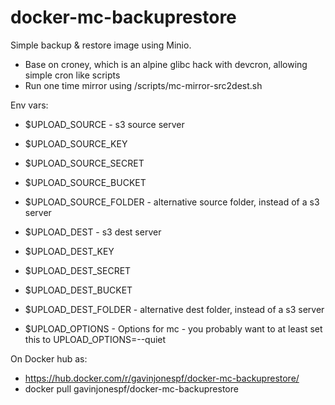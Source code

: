 # docker-mc-backuprestore

Simple backup & restore image using Minio.

- Base on croney, which is an alpine glibc hack with devcron, allowing simple cron like scripts
- Run one time mirror using /scripts/mc-mirror-src2dest.sh


Env vars:

- $UPLOAD_SOURCE - s3 source server 
- $UPLOAD_SOURCE_KEY
- $UPLOAD_SOURCE_SECRET
- $UPLOAD_SOURCE_BUCKET

- $UPLOAD_SOURCE_FOLDER - alternative source folder, instead of a s3 server

- $UPLOAD_DEST - s3 dest server
- $UPLOAD_DEST_KEY
- $UPLOAD_DEST_SECRET
- $UPLOAD_DEST_BUCKET

- $UPLOAD_DEST_FOLDER - alternative dest folder, instead of a s3 server

- $UPLOAD_OPTIONS - Options for mc - you probably want to at least set this to UPLOAD_OPTIONS=--quiet

On Docker hub as:
- https://hub.docker.com/r/gavinjonespf/docker-mc-backuprestore/
- docker pull gavinjonespf/docker-mc-backuprestore